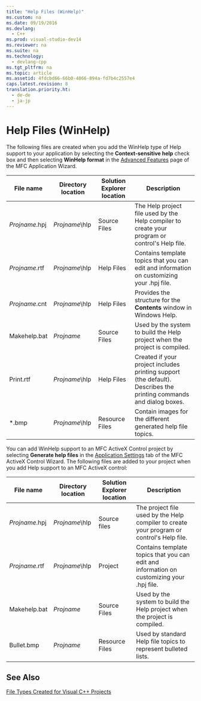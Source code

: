 ```yaml
---
title: "Help Files (WinHelp)"
ms.custom: na
ms.date: 09/19/2016
ms.devlang: 
  - C++
ms.prod: visual-studio-dev14
ms.reviewer: na
ms.suite: na
ms.technology: 
  - devlang-cpp
ms.tgt_pltfrm: na
ms.topic: article
ms.assetid: 4fdcbd66-66b0-4866-894a-fd7b4c2557e4
caps.latest.revision: 8
translation.priority.ht: 
  - de-de
  - ja-jp
---
```

# Help Files (WinHelp)
The following files are created when you add the WinHelp type of Help support to your application by selecting the **Context-sensitive help** check box and then selecting **WinHelp format** in the [Advanced Features](../vs140/Advanced-Features--MFC-Application-Wizard.md) page of the MFC Application Wizard.  
  
|File name|Directory location|Solution Explorer location|Description|  
|---------------|------------------------|--------------------------------|-----------------|  
|*Projname*.hpj|*Projname*\hlp|Source Files|The Help project file used by the Help compiler to create your program or control's Help file.|  
|*Projname*.rtf|*Projname*\hlp|Help Files|Contains template topics that you can edit and information on customizing your .hpj file.|  
|*Projname*.cnt|*Projname*\hlp|Help Files|Provides the structure for the **Contents** window in Windows Help.|  
|Makehelp.bat|*Projname*|Source Files|Used by the system to build the Help project when the project is compiled.|  
|Print.rtf|*Projname*\hlp|Help Files|Created if your project includes printing support (the default). Describes the printing commands and dialog boxes.|  
|*.bmp|*Projname*\hlp|Resource Files|Contain images for the different generated help file topics.|  
  
 You can add WinHelp support to an MFC ActiveX Control project by selecting **Generate help files** in the [Application Settings](../vs140/Application-Settings--MFC-ActiveX-Control-Wizard.md) tab of the MFC ActiveX Control Wizard. The following files are added to your project when you add Help support to an MFC ActiveX control:  
  
|File name|Directory location|Solution Explorer location|Description|  
|---------------|------------------------|--------------------------------|-----------------|  
|*Projname*.hpj|*Projname*\hlp|Source files|The project file used by the Help compiler to create your program or control's Help file.|  
|*Projname*.rtf|*Projname*\hlp|Project|Contains template topics that you can edit and information on customizing your .hpj file.|  
|Makehelp.bat|*Projname*|Source Files|Used by the system to build the Help project when the project is compiled.|  
|Bullet.bmp|*Projname*|Resource Files|Used by standard Help file topics to represent bulleted lists.|  
  
## See Also  
 [File Types Created for Visual C++ Projects](../vs140/File-Types-Created-for-Visual-C---Projects.md)